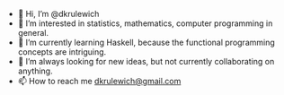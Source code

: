 - 👋 Hi, I’m @dkrulewich
- 👀 I’m interested in statistics, mathematics, computer programming in general.
- 🌱 I’m currently learning Haskell, because the functional programming concepts are intriguing.
- 💞️ I’m always looking for new ideas, but not currently collaborating on anything.
- 📫 How to reach me dkrulewich@gmail.com

<!---
dkrulewich/dkrulewich is a ✨ special ✨ repository because its `README.md` (this file) appears on your GitHub profile.
You can click the Preview link to take a look at your changes.
--->

